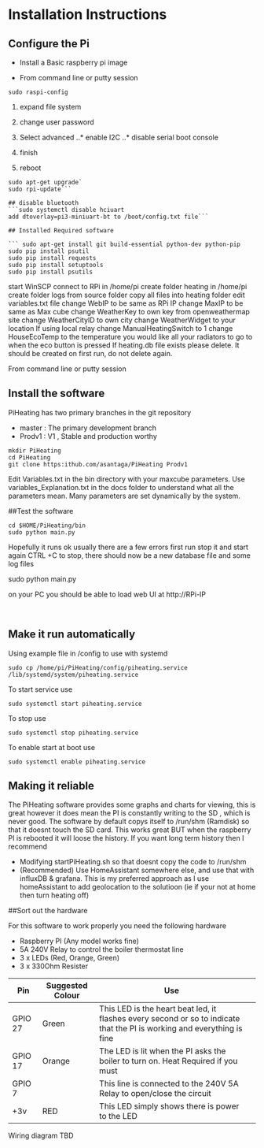 # Installation Instructions

## Configure the Pi

* Install a Basic raspberry pi image

* From command line or putty session

`sudo raspi-config`
1. expand file system
2. change user password
3. Select advanced
..* enable I2C
..* disable serial boot console

4. finish
5. reboot

```sudo apt-get update
sudo apt-get upgrade`
sudo rpi-update```

## disable bluetooth
```sudo systemctl disable hciuart
add dtoverlay=pi3-miniuart-bt to /boot/config.txt file```

## Installed Required software

``` sudo apt-get install git build-essential python-dev python-pip
sudo pip install psutil
sudo pip install requests
sudo pip install setuptools
sudo pip install psutils
```


start WinSCP
connect to RPi
	in /home/pi create folder heating
	in /home/pi create folder logs
	from source folder copy all files into heating folder
	edit variables.txt file
		change WebIP to be same as RPi IP
		change MaxIP to be same as Max cube
		change WeatherKey to own key from openweathermap site
		change WeatherCityID to own city
		change WeatherWidget to your location
		If using local relay change ManualHeatingSwitch to 1
		change HouseEcoTemp to the temperature you would like all your radiators to go to 			when the eco button is pressed
	If heating.db file exists please delete. It should be created on first run, do not delete again.

From command line or putty session	


## Install the software

PiHeating has two primary branches in the git repository
* master : The primary development branch
* Prodv1 : V1 , Stable and production worthy


```cd $HOME
mkdir PiHeating
cd PiHeating
git clone https:ithub.com/asantaga/PiHeating Prodv1
```


Edit Variables.txt in the bin directory with your maxcube parameters. Use variables_Explanation.txt in the docs folder to understand what all the parameters mean. Many parameters are set dynamically by the system.

##Test the software

```
cd $HOME/PiHeating/bin
sudo python main.py
```

Hopefully it runs ok usually there are a few errors first run stop it and start again
CTRL +C to stop, there should now be a new database file and some log files

sudo python main.py 

on your PC you should be able to load web UI at http://RPi-IP

​	

## Make it run automatically 

Using example file in /config to use with systemd

`sudo cp /home/pi/PiHeating/config/piheating.service /lib/systemd/system/piheating.service`

To start service use

```
sudo systemctl start piheating.service 
```

To stop use

```
sudo systemctl stop piheating.service 
```

To enable start at boot use

```
sudo systemctl enable piheating.service 
```

## Making it reliable

The PiHeating software provides some graphs and charts for viewing, this is great however it does mean the PI is constantly writing to the SD , which is never good. The software by default copys itself to /run/shm (Ramdisk) so that it doesnt touch the SD card. This works great BUT when the raspberry PI is rebooted it will loose the history. If you want long term history then I recommend 
* Modifying startPiHeating.sh so that doesnt copy the code to /run/shm
* (Recommended) Use HomeAssistant somewhere else, and use that with influxDB & grafana. This is my preferred approach as I use homeAssistant to add geolocation to the solutioon (ie if your not at home then turn heating off)


##Sort out the hardware

For this software to work properly you need the following hardware

- Raspberry PI (Any model works fine)
- 5A 240V Relay to control the boiler thermostat line
- 3 x LEDs  (Red, Orange, Green)
- 3 x 330Ohm Resister



| Pin     | Suggested Colour | Use                                                          |      |
| ------- | ---------------- | ------------------------------------------------------------ | ------- |
| GPIO 27 | Green            | This LED is the heart beat led, it flashes every second or so to indicate that the PI is working and everything is fine ||
| GPIO 17 | Orange           | The LED is lit when the PI asks the boiler to turn on. Heat Required if you must ||
| GPIO 7 |  | This line is connected to the 240V 5A Relay to open/close the circuit ||
| +3v     | RED              | This LED simply shows there is power to the LED ||

Wiring diagram TBD
